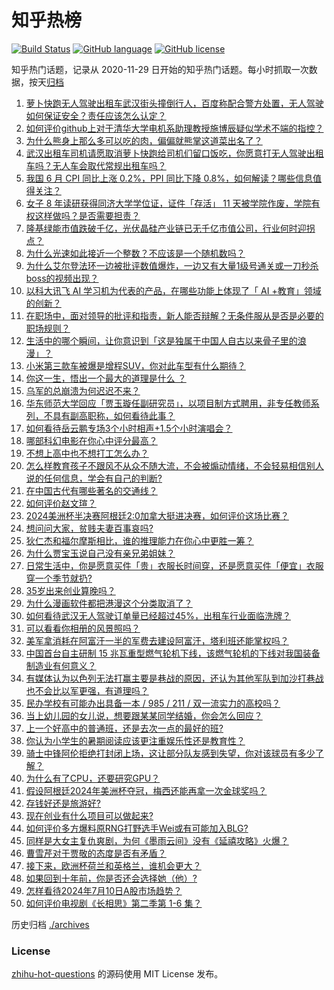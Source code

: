 # 知乎热榜
[![Build Status](https://github.com/ToWeLong/zhihu-hot-questions/workflows/CI/badge.svg)](https://github.com/ToWeLong/zhihu-hot-questions/actions)
[![GitHub language](https://img.shields.io/badge/language-golang-orange.svg)](https://golang.org/)
[![GitHub license](https://img.shields.io/github/license/ToWeLong/zhihu-hot-questions)](https://github.com/ToWeLong/zhihu-hot-questions/blob/main/LICENSE)

知乎热门话题，记录从 2020-11-29 日开始的知乎热门话题。每小时抓取一次数据，按天[归档](./archives)

<!-- BEGIN -->

1. [萝卜快跑无人驾驶出租车武汉街头撞倒行人，百度称配合警方处置，无人驾驶如何保证安全？责任应该怎么认定？](https://www.zhihu.com/question/661156013)
1. [如何评价github上对于清华大学电机系助理教授施博辰疑似学术不端的指控？](https://www.zhihu.com/question/661149751)
1. [为什么熊身上那么多可以吃的肉，偏偏就熊掌这道菜出名了？](https://www.zhihu.com/question/656344464)
1. [武汉出租车司机请愿取消萝卜快跑给司机们留口饭吃，你愿意打无人驾驶出租车吗？无人车会取代常规出租车吗？](https://www.zhihu.com/question/661173112)
1. [我国 6 月 CPI 同比上涨 0.2%，PPI 同比下降 0.8%，如何解读？哪些信息值得关注？](https://www.zhihu.com/question/661211766)
1. [女子 8 年读研获得同济大学学位证，证件「存活」 11 天被学院作废，学院有权这样做吗？是否需要担责？](https://www.zhihu.com/question/661076980)
1. [隆基绿能市值跌破千亿，光伏晶硅产业链已无千亿市值公司，行业何时迎拐点？](https://www.zhihu.com/question/661087003)
1. [为什么光速如此接近一个整数？不应该是一个随机数吗？](https://www.zhihu.com/question/660339524)
1. [为什么艾尔登法环一边被批评数值爆炸，一边又有大量1级号通关或一刀秒杀boss的视频出现？](https://www.zhihu.com/question/659894786)
1. [以科大讯飞 AI 学习机为代表的产品，在哪些功能上体现了「 AI +教育」领域的创新？](https://www.zhihu.com/question/661138877)
1. [在职场中，面对领导的批评和指责，新人能否辩解？无条件服从是否是必要的职场规则？](https://www.zhihu.com/question/660814197)
1. [生活中的哪个瞬间，让你意识到「这是独属于中国人自古以来骨子里的浪漫」？](https://www.zhihu.com/question/661134735)
1. [小米第三款车被爆是增程SUV，你对此车型有什么期待？](https://www.zhihu.com/question/661126567)
1. [你这一生，悟出一个最大的道理是什么 ？](https://www.zhihu.com/question/661027618)
1. [乌军的总崩溃为何迟迟不来？](https://www.zhihu.com/question/661144630)
1. [华东师范大学回应「贾玉璇任副研究员」，以项目制方式聘用，非专任教师系列，不具有副高职称，如何看待此事？](https://www.zhihu.com/question/661133549)
1. [如何看待岳云鹏专场3个小时相声+1.5个小时演唱会？](https://www.zhihu.com/question/661092495)
1. [哪部科幻电影在你心中评分最高？](https://www.zhihu.com/question/635951387)
1. [不想上高中也不想打工怎么办？](https://www.zhihu.com/question/661131841)
1. [怎么样教育孩子不跟风不从众不随大流，不会被煽动情绪，不会轻易相信别人说的任何信息，学会有自己的判断?](https://www.zhihu.com/question/660298860)
1. [在中国古代有哪些著名的交通线？](https://www.zhihu.com/question/659662103)
1. [如何评价赵文瑄？](https://www.zhihu.com/question/315503909)
1. [2024美洲杯半决赛阿根廷2:0加拿大挺进决赛，如何评价这场比赛？](https://www.zhihu.com/question/661209809)
1. [想问问大家，贫贱夫妻百事哀吗?](https://www.zhihu.com/question/661085165)
1. [狄仁杰和福尔摩斯相比，谁的推理能力在你心中更胜一筹？](https://www.zhihu.com/question/661032765)
1. [为什么贾宝玉说自己没有亲兄弟姐妹？](https://www.zhihu.com/question/660708399)
1. [日常生活中，你是愿意买件「贵」衣服长时间穿，还是愿意买件「便宜」衣服穿一个季节就扔?](https://www.zhihu.com/question/661116935)
1. [35岁出来创业算晚吗？](https://www.zhihu.com/question/656959828)
1. [为什么漫画软件都把港漫这个分类取消了？](https://www.zhihu.com/question/298734552)
1. [如何看待武汉无人驾驶订单量已经超过45%，出租车行业面临洗牌？](https://www.zhihu.com/question/661130346)
1. [可以看看你相册的风景照吗？](https://www.zhihu.com/question/661031988)
1. [美军拿消耗在阿富汗一半的军费去建设阿富汗，塔利班还能掌权吗？](https://www.zhihu.com/question/660660402)
1. [中国首台自主研制 15 兆瓦重型燃气轮机下线，该燃气轮机的下线对我国装备制造业有何意义？](https://www.zhihu.com/question/660714049)
1. [有媒体认为以色列无法打赢主要是巷战的原因，还认为其他军队到加沙打巷战也不会比以军更强，有道理吗？](https://www.zhihu.com/question/660852845)
1. [民办学校有可能办出具备一本 / 985 / 211 / 双一流实力的高校吗？](https://www.zhihu.com/question/661024154)
1. [当上幼儿园的女儿说，想要跟某某同学结婚，你会怎么回应？](https://www.zhihu.com/question/660503579)
1. [上一个好高中的普通班，还是去次一点的最好的班?](https://www.zhihu.com/question/660997412)
1. [你认为小学生的暑期阅读应该更注重娱乐性还是教育性？](https://www.zhihu.com/question/660702737)
1. [骑士中锋阿伦拒绝打封闭上场，这让部分队友感到失望，你对该球员有多少了解？](https://www.zhihu.com/question/660764332)
1. [为什么有了CPU，还要研究GPU？](https://www.zhihu.com/question/660424819)
1. [假设阿根廷2024年美洲杯夺冠，梅西还能再拿一次金球奖吗？](https://www.zhihu.com/question/661123454)
1. [存钱好还是旅游好?](https://www.zhihu.com/question/661177575)
1. [现在创业有什么项目可以做起来?](https://www.zhihu.com/question/660546174)
1. [如何评价多方爆料原RNG打野选手Wei或有可能加入BLG?](https://www.zhihu.com/question/661122996)
1. [同样是大女主复仇爽剧，为何《墨雨云间》没有《延禧攻略》火爆？](https://www.zhihu.com/question/660652476)
1. [曹雪芹对于贾敬的态度是否有矛盾？](https://www.zhihu.com/question/658151161)
1. [接下来，欧洲杯荷兰和英格兰，谁机会更大？](https://www.zhihu.com/question/660952709)
1. [如果回到十年前，你是否还会选择她（他）?](https://www.zhihu.com/question/660999106)
1. [怎样看待2024年7月10日A股市场趋势？](https://www.zhihu.com/question/661139976)
1. [如何评价电视剧《长相思》第二季第 1-6 集？](https://www.zhihu.com/question/661072714)

<!-- END -->

历史归档 [./archives](./archives)


### License
[zhihu-hot-questions](https://github.com/towelong/zhihu-hot-questions) 的源码使用 MIT License 发布。